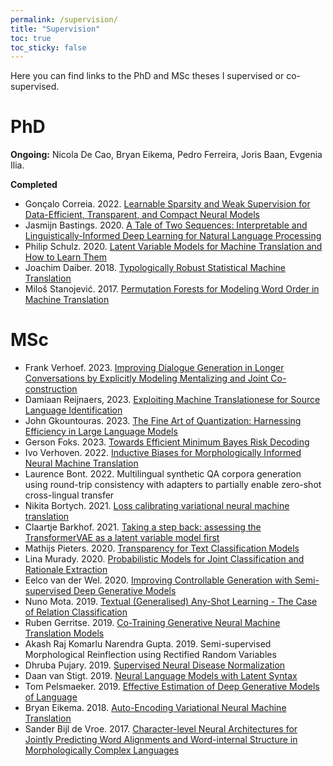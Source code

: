```yaml
---
permalink: /supervision/
title: "Supervision"
toc: true
toc_sticky: false
---
```


Here you can find links to the PhD and MSc theses I supervised or co-supervised. 

# PhD

**Ongoing:** Nicola De Cao, Bryan Eikema, Pedro Ferreira, Joris Baan, Evgenia Ilia.

**Completed**

* Gonçalo Correia. 2022. [Learnable Sparsity and Weak Supervision for Data-Efficient, Transparent, and Compact Neural Models](https://www.goncalomcorreia.com/phd-thesis.pdf)
* Jasmijn Bastings. 2020. [A Tale of Two Sequences: Interpretable and Linguistically-Informed Deep Learning for Natural Language Processing](https://pure.uva.nl/ws/files/50791671/Thesis.pdf)
* Philip Schulz. 2020. [Latent Variable Models for Machine Translation and How to Learn Them](https://pure.uva.nl/ws/files/48239873/Thesis.pdf)
* Joachim Daiber. 2018. [Typologically Robust Statistical Machine Translation](https://pure.uva.nl/ws/files/22104792/Thesis.pdf)
* Miloš Stanojević. 2017. [Permutation Forests for Modeling Word Order in Machine Translation](https://pure.uva.nl/ws/files/19494854/Thesis.pdf)

# MSc

* Frank Verhoef. 2023. [Improving Dialogue Generation in Longer Conversations by Explicitly Modeling Mentalizing and Joint Co-construction](https://scripties.uba.uva.nl/search?id=record_53827)
* Damiaan Reijnaers, 2023. [Exploiting Machine Translationese for Source Language Identification](https://scripties.uba.uva.nl/search?id=record_53865)
* John Gkountouras. 2023. [The Fine Art of Quantization: Harnessing Efficiency in Large Language Models](https://scripties.uba.uva.nl/search?id=record_53686)
* Gerson Foks. 2023. [Towards Efficient Minimum Bayes Risk Decoding](https://eprints.illc.uva.nl/id/eprint/2242/1/MoL-2023-04.text.pdf)
* Ivo Verhoven. 2022. [Inductive Biases for Morphologically Informed Neural Machine Translation](https://dspace.uba.uva.nl/server/api/core/bitstreams/82ce7c66-56e2-4c15-b026-65006676861d/content)
* Laurence Bont. 2022. Multilingual synthetic QA corpora generation using round-trip consistency with adapters to partially enable zero-shot cross-lingual transfer
* Nikita Bortych. 2021. [Loss calibrating variational neural machine translation](https://scripties.uba.uva.nl/search?id=record_51715)
* Claartje Barkhof. 2021. [Taking a step back: assessing the TransformerVAE as a latent variable model first](https://scripties.uba.uva.nl/search?id=723211)
* Mathijs Pieters. 2020. [Transparency for Text Classification Models](https://scripties.uba.uva.nl/search?id=715758)
* Lina Murady. 2020. [Probabilistic Models for Joint Classification and Rationale Extraction](https://scripties.uba.uva.nl/search?id=708925)
* Eelco van der Wel. 2020. [Improving Controllable Generation with Semi-supervised Deep Generative Models](https://scripties.uba.uva.nl/search?id=715805)
* Nuno Mota. 2019. [Textual (Generalised) Any-Shot Learning - The Case of Relation Classification](https://scripties.uba.uva.nl/search?id=713970)
* Ruben Gerritse. 2019. [Co-Training Generative Neural Machine Translation Models](https://scripties.uba.uva.nl/search?id=714436)
* Akash Raj Komarlu Narendra Gupta. 2019. Semi-supervised Morphological Reinflection using Rectified Random Variables
* Dhruba Pujary. 2019. [Supervised Neural Disease Normalization](https://scripties.uba.uva.nl/search?id=714432)
* Daan van Stigt. 2019. [Neural Language Models with Latent Syntax](https://eprints.illc.uva.nl/id/eprint/1683/1/MoL-2019-02.text.pdf)
* Tom Pelsmaeker. 2019. [Effective Estimation of Deep Generative Models of Language](https://scripties.uba.uva.nl/search?id=679150)
* Bryan Eikema. 2018. [Auto-Encoding Variational Neural Machine Translation](https://scripties.uba.uva.nl/search?id=665650)
* Sander Bijl de Vroe. 2017. [Character-level Neural Architectures for Jointly Predicting Word Alignments and Word-internal Structure in Morphologically Complex Languages](http://dspace.library.uu.nl/handle/1874/354704)

